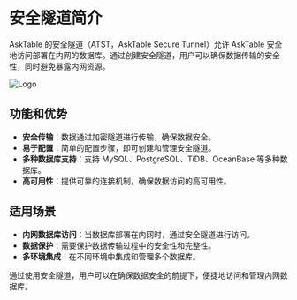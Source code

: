 # 安全隧道简介

AskTable 的安全隧道（ATST，AskTable Secure Tunnel）允许 AskTable 安全地访问部署在内网的数据库。通过创建安全隧道，用户可以确保数据传输的安全性，同时避免暴露内网资源。

<div className="img-center medium">
  <img src="/img/asktable/at_atst_1.png" alt="Logo" />
</div>

## 功能和优势

- **安全传输**：数据通过加密隧道进行传输，确保数据安全。
- **易于配置**：简单的配置步骤，即可创建和管理安全隧道。
- **多种数据库支持**：支持 MySQL、PostgreSQL、TiDB、OceanBase 等多种数据库。
- **高可用性**：提供可靠的连接机制，确保数据访问的高可用性。

## 适用场景

- **内网数据库访问**：当数据库部署在内网时，通过安全隧道进行访问。
- **数据保护**：需要保护数据传输过程中的安全性和完整性。
- **多环境集成**：在不同环境中集成和管理多个数据库。

通过使用安全隧道，用户可以在确保数据安全的前提下，便捷地访问和管理内网数据库。
